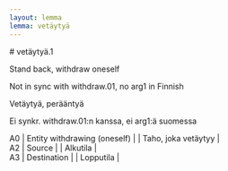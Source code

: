 ```yaml
---
layout: lemma
lemma: vetäytyä
---
```


<div class="sense">
# <span class="sensename">vetäytyä.1</span>

<span class="description">Stand back, withdraw oneself</span>

Not in sync with withdraw.01, no arg1 in Finnish

<span class="description">Vetäytyä, perääntyä</span>

Ei synkr. withdraw.01:n kanssa, ei arg1:ä suomessa

A0 | Entity withdrawing (oneself) |   | Taho, joka vetäytyy |  
A2 | Source |   | Alkutila |  
A3 | Destination |   | Lopputila |  

</div>

